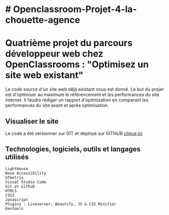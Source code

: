 # # Openclassroom-Projet-4-la-chouette-agence

# Quatrième projet du parcours développeur web chez OpenClassrooms : "Optimisez un site web existant"

Le code source d'un site web déjà existant nous est donné. Le but du projet est d'optimiser au maximum le référencement et les performances du site internet. Il faudra rédiger un rapport d'optimisation en comparant les performances du site avant et après optimisation.

## Visualiser le site
Le code a été versionner sur GIT et déployé sur GITHUB [clique ici](https://mehdiboutab.github.io/MehdiBoutab_4_19102021/)
## Technologies, logiciels, outils et langages utilisés

    LightHouse
    Wave Accessibility
    GTmetrix
    Visual Studio Code
    Git et Github
    HTML5
    CSS3
    Javascript
    Plugins : Liveserver, Beautify, JS & CSS Minifier
    Devtools
